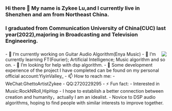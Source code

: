 ### Hi there 👋 My name is Zykee Lu,and I currently live in Shenzhen and am from Northeast China.
### I graduated from Communication University of China(CUC) last year(2022),majoring in Broadcasting and Television Engineering.
### 
<img align="right" src="https://github-readme-stats.vercel.app/api?username=ZihCode&show_icons=true&icon_color=CE1D2D&text_color=718096&bg_color=ffffff&hide_title=true" />
- 🔭 I’m currently working on Guitar Audio Algorithm(Enya Music)
- 🌱 I’m currently learning FT(Fourier); Artificial Intelligence; Music algorithm and so on.
- 🤔 I’m looking for help with dsp algorithm.
- 💬 Some development experience of the project I have completed can be found on my personal official account:YiyinValley_
- 📫 How to reach me: 
-           WeChat:GhettoArtistZykee
-           QQ:2720229295
- ⚡ Fun fact: 
- Interested in Music:RockNRoll,HipHop
- I hope to establish a better connection between creation and humanity，actually I am an idealist.
- Novice to DSP audio algorithms, hoping to find people with similar interests to improve together.
<!--
**ZihCode/ZihCode** is a ✨ _special_ ✨ repository because its `README.md` (this file) appears on your GitHub profile.

Here are some ideas to get you started:

- 🔭 I’m currently working on ...
- 🌱 I’m currently learning ...
- 👯 I’m looking to collaborate on ...
- 🤔 I’m looking for help with ...
- 💬 Ask me about ...
- 📫 How to reach me: ...
- 😄 Pronouns: ...
- ⚡ Fun fact: ...
-->
